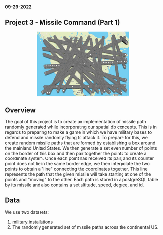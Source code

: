 #### 09-29-2022
## Project 3 - Missile Command (Part 1)

<center>
<img src="missile_paths.JPG" width="300">
</center>

## Overview

The goal of this project is to create an implementation of missile path randomly generated while incorporating our spatial db concepts. This is in regards to preparing to make a game in which we have
military bases to defend and missile randomly flying to attack it. To prepare for this, we create random
missile paths that are formed by establishing a box around the mainland United States. We then generate
a set even number of points on the border of this box and then pair together the points to create a 
coordinate system. Once each point has received its pair, and its counter point does not lie in the same
border edge, we then interpolate the two points to obtain a "line" connecting the coordinates together. 
This line represents the path that the given missile will take starting at one of the points and "moving"
to the other. Each path is stored in a postgreSQL table by its missile and also contains a set altitude, 
speed, degree, and id.

## Data 

We use two datasets: 
1. [military installations](https://www2.census.gov/geo/tiger/TIGER2021/MIL/tl_2021_us_mil.zip)
2. The randomly generated set of missile paths across the continental US.

